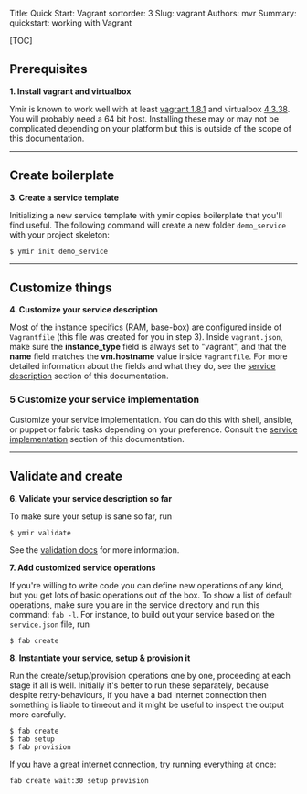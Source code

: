 Title: Quick Start: Vagrant
sortorder: 3
Slug: vagrant
Authors: mvr
Summary: quickstart: working with Vagrant

[TOC]

## Prerequisites

 **1. Install vagrant and virtualbox**

Ymir is known to work well with at least [vagrant 1.8.1](https://releases.hashicorp.com/vagrant/1.8.1/) and virtualbox [4.3.38](http://download.virtualbox.org/virtualbox/4.3.38/).  You will probably need a 64 bit host.  Installing these may or may not be complicated depending on your platform but this is outside of the scope of this documentation.

-----------------------------------------------------------

## Create boilerplate

**3. Create a service template**

Initializing a new service template with ymir copies boilerplate that you'll find useful.  The following command will create a new folder `demo_service` with your project skeleton:


    $ ymir init demo_service

-----------------------------------------------------------

## Customize things

**4. Customize your service description**

Most of the instance specifics (RAM, base-box) are configured inside of `Vagrantfile` (this file was created for you in step 3).  Inside `vagrant.json`, make sure the **instance_type** field is always set to "vagrant", and that the **name** field matches the **vm.hostname** value inside `Vagrantfile`.  For more detailed information about the fields and what they do, see the [service description](pages/service-description.html#vagrant-summary) section of this documentation.

### **5** Customize your service implementation

Customize your service implementation.  You can do this with shell, ansible, or puppet or fabric tasks depending on your preference.  Consult the [service implementation](pages/service-implementation.html) section of this documentation.

-----------------------------------------------------------

## Validate and create

**6.  Validate your service description so far**

To make sure your setup is sane so far, run

    $ ymir validate

See the [validation docs](pages/other-automation.html#validation) for more information.

**7. Add customized service operations**

If you're willing to write code you can define new operations of any kind, but you get lots of basic operations out of the box.  To show a list of default operations, make sure you are in the service directory and run this command: `fab -l`.  For instance, to build out your service based on the `service.json` file, run

    $ fab create

**8. Instantiate your service, setup & provision it**

Run the create/setup/provision operations one by one, proceeding at each stage if all is well.  Initially it's better to run these separately, because despite retry-behaviours, if you have a bad internet connection then something is liable to timeout and it might be useful to inspect the output more carefully.

    $ fab create
    $ fab setup
    $ fab provision

If you have a great internet connection, try running everything at once:

    fab create wait:30 setup provision
